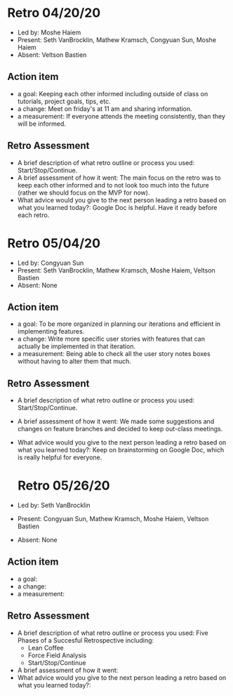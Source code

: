 # Retro 04/20/20

* Led by: Moshe Haiem
* Present: Seth VanBrocklin, Mathew Kramsch, Congyuan Sun, Moshe Haiem
* Absent: Veltson Bastien

## Action item

* a goal: Keeping each other informed including outside of class on tutorials, project goals, tips, etc.  
* a change: Meet on friday's at 11 am and sharing information. 
* a measurement: If everyone attends the meeting consistently, than they will be informed.


## Retro Assessment

* A brief description of what retro outline or process you used: Start/Stop/Continue.
* A brief assessment of how it went: The main focus on the retro was to keep each other informed and to not look too much into the future (rather we should focus on the MVP for now).
* What advice would you give to the next person leading a retro
  based on what you learned today?: Google Doc is helpful. Have it ready before each retro.
  
  
# Retro 05/04/20

* Led by: Congyuan Sun
* Present: Seth VanBrocklin, Mathew Kramsch,  Moshe Haiem, Veltson Bastien
* Absent: None

## Action item

* a goal: To be more organized in planning our iterations and efficient in implementing features.
* a change: Write more specific user stories with features that can actually be implemented in that iteration.
* a measurement: Being able to check all the user story notes boxes without having to alter them that much.


## Retro Assessment

* A brief description of what retro outline or process you used: Start/Stop/Continue.
* A brief assessment of how it went: We made some suggestions and changes on feature branches and decided to keep out-class meetings.
* What advice would you give to the next person leading a retro
  based on what you learned today?: Keep on brainstorming on Google Doc, which is really helpful for everyone.
  
  
  # Retro 05/26/20

* Led by: Seth VanBrocklin
* Present: Congyuan Sun, Mathew Kramsch, Moshe Haiem, Veltson Bastien
* Absent: None

## Action item

* a goal: 
* a change: 
* a measurement: 


## Retro Assessment

* A brief description of what retro outline or process you used: Five Phases of a Succesful Retrospective including:
    * Lean Coffee
    * Force Field Analysis
    * Start/Stop/Continue
* A brief assessment of how it went: 
* What advice would you give to the next person leading a retro based on what you learned today?: 
